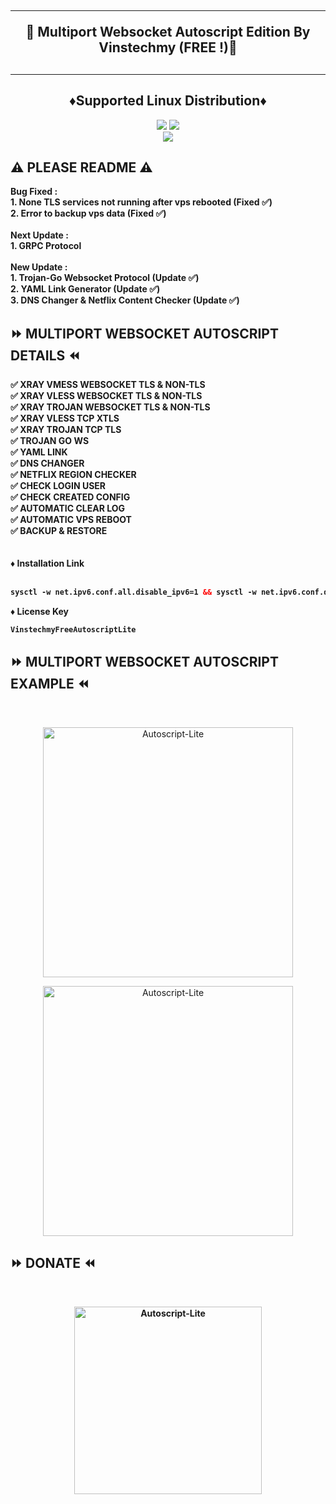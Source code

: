 <!DOCTYPE html>
<h2 align="center">
<hr>
🚀 Multiport Websocket Autoscript Edition By Vinstechmy (FREE !)🚀
<h2><hr>
  
<h2 align="center"> ♦️Supported Linux Distribution♦️</h2>

<p align="center"><img src="https://img.shields.io/static/v1?style=for-the-badge&logo=debian&label=Debian%2010&message=Buster&color=blue"> <img src="https://img.shields.io/static/v1?style=for-the-badge&logo=debian&label=Debian%2011&message=Bullseye&color=blue"> <br>

<img src="https://img.shields.io/badge/Service-Multiport (XRAY)-orange">

## ⚠️ PLEASE README ⚠️
<b>
 Bug Fixed : <br>
 1. None TLS services not running after vps rebooted (Fixed ✅) <br>
 2. Error to backup vps data (Fixed ✅) <br>
<br>
 Next Update : <br>
 1. GRPC Protocol <br>
<br>
 New Update : <br>
 1. Trojan-Go Websocket Protocol (Update ✅) <br>
 2. YAML Link Generator (Update ✅) <br>
 3. DNS Changer & Netflix Content Checker (Update ✅)<br>
</b>
  
## ⏩ MULTIPORT WEBSOCKET AUTOSCRIPT DETAILS ⏪
<b>
✅ XRAY VMESS WEBSOCKET TLS & NON-TLS <br>
✅ XRAY VLESS WEBSOCKET TLS & NON-TLS <br>
✅ XRAY TROJAN WEBSOCKET TLS & NON-TLS <br>
✅ XRAY VLESS TCP XTLS <br>
✅ XRAY TROJAN TCP TLS <br>
✅ TROJAN GO WS <br>
✅ YAML LINK <br>
✅ DNS CHANGER <br>
✅ NETFLIX REGION CHECKER <br>
✅ CHECK LOGIN USER <br>
✅ CHECK CREATED CONFIG <br>
✅ AUTOMATIC CLEAR LOG <br>
✅ AUTOMATIC VPS REBOOT <br>
✅ BACKUP & RESTORE <br>
<br>
<br>
♦️ Installation Link<br>
<br>

  ```html
sysctl -w net.ipv6.conf.all.disable_ipv6=1 && sysctl -w net.ipv6.conf.default.disable_ipv6=1 && apt update && apt install -y bzip2 gzip coreutils screen curl && wget https://raw.githubusercontent.com/vinstechmy/multiport-websocket/main/V1/setup-lite.sh && chmod +x setup-lite.sh && screen -S setup-lite ./setup-lite.sh
  ```
  
♦️ License Key<br> 
 
  ```html
VinstechmyFreeAutoscriptLite
  ```

</b>

## ⏩ MULTIPORT WEBSOCKET AUTOSCRIPT EXAMPLE ⏪
<b>
</b>
<br>

</b>
<p align="center">
<img src="https://user-images.githubusercontent.com/82468311/189510325-482a7fb3-5002-459d-867f-6e573b2fb45e.png" width="400" title="Autoscript-Lite">
</p>

</b>
<p align="center">
<img src="https://user-images.githubusercontent.com/82468311/189510353-4ba84ac1-2db7-45a7-be33-e2311ec0df0a.png" width="400" title="Autoscript-Lite">
</p>

## ⏩ DONATE ⏪
<b>
<br>
<p align="center">
<img src="https://user-images.githubusercontent.com/82468311/189573622-9b165a67-4ae7-4354-bd8d-5fad54c266fa.JPG" width="300" title="Autoscript-Lite">
<b>
